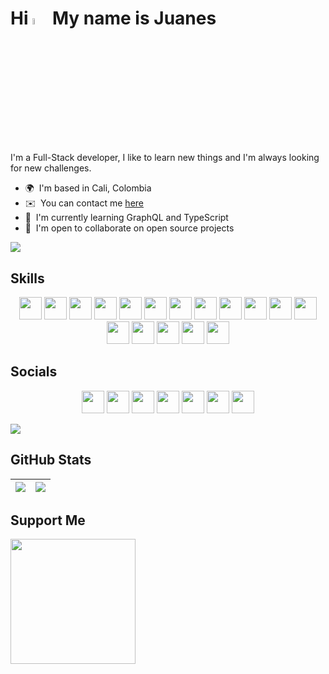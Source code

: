 <!-- # Hi 👋 My name is Juanes -->

# Hi <img src="https://media.giphy.com/media/hvRJCLFzcasrR4ia7z/giphy.gif" width="5%"> My name is Juanes

I'm a Full-Stack developer, I like to learn new things and I'm always looking for new challenges.

-   🌍  I'm based in Cali, Colombia <!-- -   🖥️  See my [Portafolio](http://juanescacha.github.io) -->
-   ✉️  You can contact me [here](mailto:juanescacha@hotmail.com) <!-- -   🚀  I'm currently working on [aplicacion-name](http://myapp.com) -->
-   🧠  I'm currently learning GraphQL and TypeScript
-   🤝  I'm open to collaborate on open source projects

<a href="https://spotify-github-profile.vercel.app/api/view?uid=31mxi5kts24htqt7aiwrfqthcf3i&redirect=true">
	<picture>
		<source srcset="https://spotify-github-profile.vercel.app/api/view?uid=31mxi5kts24htqt7aiwrfqthcf3i&cover_image=false&theme=default&show_offline=false&background_color=121212&bar_color=53b14f&bar_color_cover=false" media="(prefers-color-scheme: light)">
		<img src="https://spotify-github-profile.vercel.app/api/view?uid=31mxi5kts24htqt7aiwrfqthcf3i&cover_image=true&theme=novatorem&bar_color=ffffff&bar_color_cover=false&show_offline=false">
	</picture>
</a>

## Skills

<p align="center">
	<img src="https://img.shields.io/badge/Go-282C34?logo=go&logoColor=00ADD8" height="36" />
	<!-- <img src="https://img.shields.io/badge/Java-282C34?logo=java&logoColor=" height="36" /> -->
	<img src="https://img.shields.io/badge/Python-282C34?logo=python&logoColor=FFE873" height="36" />
	<img src="https://img.shields.io/badge/HTML5-282C34?logo=html5&logoColor=E34F26" height="36" />
	<img src="https://img.shields.io/badge/CSS3-282C34?logo=css3&logoColor=1572B6" height="36" />
  	<img src="https://img.shields.io/badge/JavaScript-282C34?logo=javascript&logoColor=F7DF1E" height="36" />
  	<img src="https://img.shields.io/badge/TypeScript-282C34?logo=typescript&logoColor=007acc" height="36" /> 
  	<img src="https://img.shields.io/badge/React-282C34?logo=react&logoColor=61DAFB" height="36" /> 
  	<img src="https://img.shields.io/badge/Redux-282C34?logo=redux&logoColor=764ABC" height="36" />
	<img src="https://img.shields.io/badge/Node.js-282C34?logo=node.js&logoColor=339933" height="36" />
	<img src="https://img.shields.io/badge/Express-282C34?logo=express&logoColor=FFFFFF" height="36" />
	<img src="https://img.shields.io/badge/MongoDB-282C34?logo=mongodb&logoColor=47A248" height="36" />
	<img src="https://img.shields.io/badge/PostgreSQL-282C34?logo=postgresql&logoColor=4169E1" height="36" />
	<img src="https://img.shields.io/badge/Django-282C34?logo=Django&logoColor=44B78B" height="36" />
	<img src="https://img.shields.io/badge/Photoshop-282C34?logo=Adobe%20Photoshop&logoColor=31A8FF" height="36" />
	<img src="https://img.shields.io/badge/Illustrator-282C34?logo=Adobe%20Illustrator&logoColor=FF9A00" height="36" />
	<img src="https://img.shields.io/badge/After%20Effects-282C34?logo=Adobe%20After%20Effects&logoColor=9999FF" height="36" />
	<img src="https://img.shields.io/badge/Premiere%20Pro-282C34?logo=Adobe%20Premiere%20Pro&logoColor=9999FF" height="36" />
  	<!-- <img src="https://img.shields.io/badge/git-282C34?logo=git&logoColor=F05032" height="36" /> -->
  	<!-- <img src="https://img.shields.io/badge/VS%20Code-282C34?logo=visual-studio-code&logoColor=007ACC" height="36" /> -->
  	<!-- <img src="https://img.shields.io/badge/Next.js-282C34?logo=next.js&logoColor=FFFFFF" height="36" /> -->
  	<!-- <img src="https://img.shields.io/badge/Jest-282C34?logo=jest&logoColor=C21336" height="36" /> -->
  	<!-- <img src="https://img.shields.io/badge/GraphQL-282C34?logo=graphql&logoColor=E10098" height="36" /> -->
  	<!-- <img src="https://img.shields.io/badge/Sass-282C34?logo=sass&logoColor=CC6699" height="36" /> -->
  	<!-- <img src="https://img.shields.io/badge/Tailwind%20CSS-282C34?logo=tailwind-css&logoColor=38B2AC" height="36" /> -->
</p>

## Socials

<p align="center">
	<img src="https://img.shields.io/badge/LinkedIn-282C34?logo=linkedin&logoColor=0A66C2" height="36" />
	<img src="https://img.shields.io/badge/Twitter-282C34?logo=twitter" height="36" />
	<img src="https://img.shields.io/badge/Twitch-282C34?logo=twitch" height="36" />
	<img src="https://img.shields.io/badge/Discord-282C34?logo=Discord&logoColor=7289DA" height="36" />
	<img src="https://img.shields.io/badge/Instagram-282C34?logo=Instagram" height="36" />
	<img src="https://img.shields.io/badge/Youtube-282C34?logo=Youtube&logoColor=FF0000" height="36" />
	<img src="https://img.shields.io/badge/Github-282C34?logo=Github" height="36" />
</p>

<img src="https://komarev.com/ghpvc/?username=juanescacha">

## GitHub Stats

| <img src="https://readmestats.999857.xyz/api?username=juanescacha&show_icons=true&count_private=true&hide_border=true&theme=dark" /> | <img src="https://readmestats.999857.xyz/api/top-langs/?username=juanescacha&langs_count=6&hide_border=true&layout=compact&theme=dark" /> |
| ------------------------------------------------------------------------------------------------------------------------------------ | ----------------------------------------------------------------------------------------------------------------------------------------- |

## Support Me

<a href="https://www.buymeacoffee.com/Juanescacha"><img src="https://cdn.buymeacoffee.com/buttons/v2/default-yellow.png" width="200" /></a>
